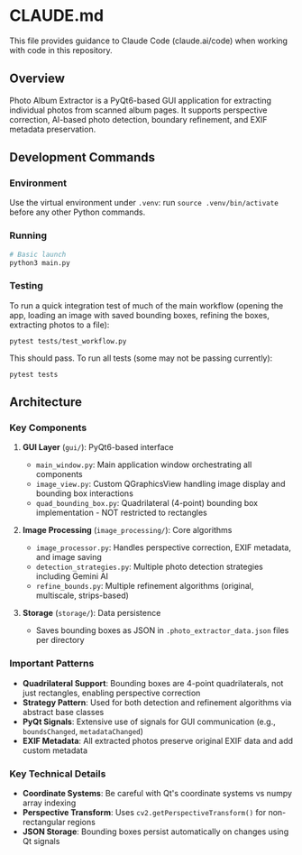 # CLAUDE.md

This file provides guidance to Claude Code (claude.ai/code) when working with code in this repository.

## Overview

Photo Album Extractor is a PyQt6-based GUI application for extracting individual photos from scanned album pages. It supports perspective correction, AI-based photo detection, boundary refinement, and EXIF metadata preservation.

## Development Commands

### Environment

Use the virtual environment under `.venv`: run `source .venv/bin/activate` 
before any other Python commands.

### Running

```bash
# Basic launch
python3 main.py
```

### Testing

To run a quick integration test of much of the main workflow (opening the app,
loading an image with saved bounding boxes, refining the boxes, extracting
photos to a file):

```
pytest tests/test_workflow.py
```

This should pass. To run all tests (some may not be passing currently):

```
pytest tests
```


## Architecture

### Key Components

1. **GUI Layer** (`gui/`): PyQt6-based interface
   - `main_window.py`: Main application window orchestrating all components
   - `image_view.py`: Custom QGraphicsView handling image display and bounding box interactions
   - `quad_bounding_box.py`: Quadrilateral (4-point) bounding box implementation - NOT restricted to rectangles

2. **Image Processing** (`image_processing/`): Core algorithms
   - `image_processor.py`: Handles perspective correction, EXIF metadata, and image saving
   - `detection_strategies.py`: Multiple photo detection strategies including Gemini AI
   - `refine_bounds.py`: Multiple refinement algorithms (original, multiscale, strips-based)

3. **Storage** (`storage/`): Data persistence
   - Saves bounding boxes as JSON in `.photo_extractor_data.json` files per directory

### Important Patterns

- **Quadrilateral Support**: Bounding boxes are 4-point quadrilaterals, not just rectangles, enabling perspective correction
- **Strategy Pattern**: Used for both detection and refinement algorithms via abstract base classes
- **PyQt Signals**: Extensive use of signals for GUI communication (e.g., `boundsChanged`, `metadataChanged`)
- **EXIF Metadata**: All extracted photos preserve original EXIF data and add custom metadata

### Key Technical Details

- **Coordinate Systems**: Be careful with Qt's coordinate systems vs numpy array indexing
- **Perspective Transform**: Uses `cv2.getPerspectiveTransform()` for non-rectangular regions
- **JSON Storage**: Bounding boxes persist automatically on changes using Qt signals